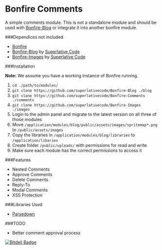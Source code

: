 Bonfire Comments
===============

A simple comments module. This is not a standalone module and should be used with [Bonfire-Blog](https://github.com/superlativecode/Bonfire-Blog) or integrate it into another bonfire module.

###Dependices not included

*   [Bonfire](https://github.com/ci-bonfire/Bonfire)
*   [Bonfire-Blog](https://github.com/superlativecode/Bonfire-Blog) by [Superlative Code](http://superlativecode.com/)
*   [Bonfire-Images](https://github.com/superlativecode/Bonfire-Images) by [Superlative Code](http://superlativecode.com/)

###Installation

**Note:** We assume you have a working instance of Bonfire running.

1.  `cd ./path/to/modules/`
2.  `git clone https://github.com/superlativecode/Bonfire-Blog ./blog`
3.  `git clone https://github.com/superlativecode/Bonfire-Comments ./comments`
4.  `git clone https://github.com/superlativecode/Bonfire-Images ./images`
5.  Login to the admin panel and migrate to the latest version on all three of those modules
6.  Move `/application/modules/blog/public/assets/images/spritemap*.png` to `/public/assets/images`
7.  Copy the libraries in `/application/modules/blog/libraries` to `/application/libaries`
8.  Create folder `/public/uploads/` with permissions for read and write
9.  Make sure each module has the correct permissions to access it

###Features

*   Nested Comments
*   Approve Comments
*   Delete Comments
*   Reply-To
*   Modal Comments
*   XSS Protection

###Libraries Used

*   [Parsedown](http://parsedown.org/)

###TODO

*   Better comment approval process

[![Bitdeli Badge](https://d2weczhvl823v0.cloudfront.net/superlativecode/bonfire-comments/trend.png)](https://bitdeli.com/free "Bitdeli Badge")

